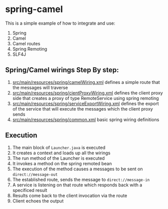 spring-camel
============

This is a simple example of how to integrate and use:

1. Spring
1. Camel
1. Camel routes
1. Spring Remoting
1. SLF4J


## Spring/Camel wirings Step By step:

1. [src/main/resources/spring/camelWiring.xml]() defines a simple route that the messages will traverse
1. [src/main/resources/spring/cientProxyWiring.xml]() defines the client proxy side that creates a proxy of type RemoteService using spring remoting
1. [src/main/resources/spring/serviceExportWiring.xml]() defines the export of the service that will execute the messages which the client proxy sends
1. [src/main/resources/spring/common.xml]() basic spring wiring definitions


## Execution
1. The main block of ```Launcher.java``` is executed 
1. It creates a context and loads up all the wirings
1. The run method of the Launcher is executed
1. It invokes a method on the spring remoted bean
1. The execution of the method causes a messages to be sent on ```direct://message-out```
1. The established route, sends the message to ```direct://message-in```
1. A service is listening on that route which responds back with a specificed result
1. Results come back to the client invocation via the route
1. Client echoes the output

